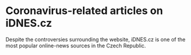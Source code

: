 # Coronavirus-related articles on iDNES.cz

Despite the controversies surrounding the website, iDNES.cz is one of the most popular online-news sources in the Czech Republic.

